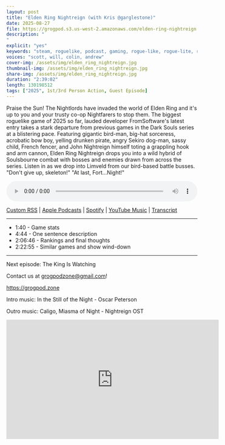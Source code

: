 ```yaml
---
layout: post
title: "Elden Ring Nightreign (with Kris @garglestone)"
date: 2025-08-27
file: https://grogpod.s3.us-west-2.amazonaws.com/elden-ring-nightreign.mp3
description: "
"
explicit: "yes" 
keywords: "steam, roguelike, podcast, gaming, rogue-like, rogue-lite, roguelite, elden ring, nightreign, dark souls, soulslike"
voices: "scott, will, colin, andrew"
cover-img: /assets/img/elden_ring_nightreign.jpg
thumbnail-img: /assets/img/elden_ring_nightreign.jpg
share-img: /assets/img/elden_ring_nightreign.jpg
duration: "2:39:02"
length: 130198512   
tags: ["2025", 1st/3rd Person Action, Guest Episode]
---
```


Praise the Sun! The Nightlords have invaded the world of Elden Ring and it's up to you and your trusty co-op Nightfarers to stop them. The biggest roguelike game of 2025 so far, lauded developer FromSoftware's latest entry takes a stark departure from previous games in the Dark Souls series at a blistering pace. Featuring gigantic bird-man, big-hat sorceress, acrobatic bow boy, yelling drunken pirate, angry Sekiro dog-man, sassy child, French fencer, and John Nightreign himself toting a grappling hook and arm cannon, Elden Ring Nightreign drops you into a wild hybrid of Soulsbourne combat with bosses and enemies drawn from across the series. Listen in as we drop into Limveld from our bird-based battle busses. "Don't give up, skeleton!" "At last, Fort...Night!"

<div class="container">
  <audio controls style="width: 100%;">
    <source src="https://grogpod.s3.us-west-2.amazonaws.com/elden-ring-nightreign.mp3">
  </audio>
</div>

[Custom RSS](https://grogpod.zone/feed.xml) | [Apple Podcasts](https://podcasts.apple.com/us/podcast/elden-ring-nightreign-with-kris-garglestone/id1650474911?i=1000723673406) | [Spotify](https://open.spotify.com/episode/0NozvdLTKZqUFkc0i5dvwm) | [YouTube Music](https://music.youtube.com/playlist?list=PL-ShOmyMvd4jYFChE6tgj0JYG8RKK4xe0) | [Transcript](https://github.com/ScottBurger/going_rogue_podcast/blob/master/docs/transcripts/vellum.txt)

---
* 1:40 - Game stats
* 4:44 - One sentence description
* 2:06:46 - Rankings and final thoughts
* 2:22:55 - Similar games and show wind-down
  
---

Next episode: The King Is Watching

Contact us at grogpodzone@gmail.com!

https://grogpod.zone

Intro music: In the Still of the Night - Oscar Peterson

Outro music: Caligo, Miasma of Night - Nightreign OST


<div class="embed-responsive embed-responsive-16by9">
<iframe width="560" height="315" src="https://www.youtube.com/embed/EdOIQ4RvlnQ" title="YouTube video player" frameborder="0" allow="accelerometer; autoplay; clipboard-write; encrypted-media; gyroscope; picture-in-picture" allowfullscreen></iframe>
</div>
